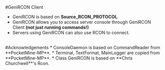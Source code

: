 #GeniRCON Client
* GeniRCON is based on **Source_RCON_PROTOCOL**.
* GeniRCON allows you to access server console through GeniRCON Client **(not just running commands!)**
* Servers using GeniRCON can also use RCON to connect.
<br>
#Acknowledgements
* ConsoleDaemon is based on CommandReader from **PocketMine-MP**.
* Terminal, TextFormat, MainLogger are copied from **PocketMine-MP**.
* Class GeniRCON is based on **Chris Churchwell**'s Rcon.